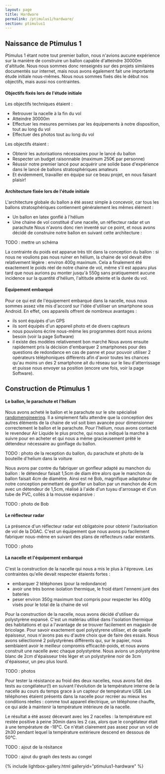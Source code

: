 ```yaml
---
layout: page
title: Hardware
permalink: /ptimulus1/hardware/
section: ptimulus1
---
```


## Naissance de Ptimulus 1
Ptimulus 1 étant notre tout premier ballon, nous n'avions aucune expérience sur la manière de construire un ballon capable d'atteindre 30000m d'altitude. Nous nous sommes donc renseignés sur des projets similaires documentés sur internet, mais nous avons également fait une importante étude initiale nous-mêmes. Nous nous sommes fixés dès le début nos objectifs, mais aussi nos contraintes.

#### Objectifs fixés lors de l'étude initiale
Les objectifs techniques étaient :

- Retrouver la nacelle à la fin du vol
- Atteindre 30000m
- Effectuer les mesures permises par les équipements à notre disposition, tout au long du vol
- Effectuer des photos tout au long du vol

Les objectifs étaient :

- Obtenir les autorisations nécessaires pour le lancé du ballon
- Respecter un budget raisonnable (maximum 250€ par personne)
- Réussir notre premier lancé pour acquérir une solide base d'expérience dans le lancé de ballons stratosphériques amateurs
- Et évidemment, travailler en équipe sur ce beau projet, en nous faisant plaisir!


#### Architecture fixée lors de l'étude initiale
L'architecture globale du ballon a été assez simple à concevoir, car tous les ballons stratosphériques contiennent généralement les mêmes élément : 

- Un ballon en latex gonflé à l'hélium 
- Une chaine de vol constitué d'une nacelle, un réflecteur radar et un parachute
Nous n'avons donc rien inventé sur ce point, et nous avons décidé de construire notre ballon en suivant cette architecture :

TODO : mettre un schéma

La contrainte du poids est apparue très tôt dans la conception du ballon : si nous ne voulions pas nous ruiner en hélium, la chaine de vol devait être relativement légère : environ 400g maximum. Cela a finalement été exactement le poids réel de notre chaine de vol, même s'il est apparu plus tard que nous aurions pu monter jusqu'à 550g sans pratiquement aucune incidence sur la quantité d'hélium, l'altitude atteinte et la durée du vol.

#### Equipement embarqué
Pour ce qui est de l'équipement embarqué dans la nacelle, nous nous sommes assez vite mis d'accord sur l'idée d'utiliser un smartphone sous Android. En effet, ces appareils offrent de nombreux avantages :

- ils sont équipés d'un GPS
- ils sont équipés d'un appareil photo et de divers capteurs
- nous pouvions écrire nous-même les programmes dont nous avions besoin (voir la page Software)
- il existe des modèles relativement bon marché
Nous avons ensuite rapidement pris la décision d'embarquer 2 smartphones pour des questions de redondance en cas de panne et pour pouvoir utiliser 2 opérateurs téléphoniques différents afin d'avoir toutes les chances qu'au moins un des 2 smartphone ait du réseau sur le lieu d'atterrissage et puisse nous envoyer sa position (encore une fois, voir la page Software).


## Construction de Ptimulus 1

#### Le ballon, le parachute et l'hélium
Nous avons acheté le ballon et le parachute sur le site spécialisé [randomengineering](http://www.randomengineering.co.uk). Il a simplement fallu attendre que la conception des autres éléments de la chaine de vol soit bien avancée pour dimensionner correctement le ballon et le parachute.
Pour l'hélium, nous avons contacté le revendeur Air Liquide le plus proche, qui nous a indiqué la marche à suivre pour en acheter et qui nous a même gracieusement prêté le détendeur nécessaire au gonflage du ballon.

TODO : photo de la reception du ballon, du parachute et photo de la bouteille d'helium dans la voiture

Nous avons par contre du fabriquer un gonfleur adapté au manchon du ballon : le détendeur faisait 1,5cm de diam
ètre alors que le manchon du ballon faisait 4cm de diamètre. Ainsi est né Bob, magnifique adaptateur de notre  conception permettant de gonfler un ballon par un manchon de 4cm avec un détendeur de 1,5cm, réalisé à l'aide d'un tuyau d'arrosage et d'un tube de PVC, collés à la mousse expansive :

TODO : photo de Bob


#### Le réflecteur radar
La présence d'un réflecteur radar est obligatoire pour obtenir l'autorisation de vol de la DGAC. C'est un équipement que nous avons pu facilement fabriquer nous-même en suivant des plans de réflecteurs radar existants.

TODO : photo

#### La nacelle et l'équipement embarqué
C'est la construction de la nacelle qui nous a mis le plus à l'épreuve. Les contraintes qu'elle devait respecter étaients fortes :

- embarquer 2 téléphones (pour la redondance) 
- avoir une très bonne isolation thermique, le froid étant l'ennemi juré des bateries
- peser environ 350g maximum tout compris pour respecter les 400g visés pour le total de la chaine de vol

Pour la construction de la nacelle, nous avons décidé d'utiliser du polystyrène expansé. C'est un matériau utilisé dans l'isolation thermique des habitations et qui a l'avantage de se trouver facilement en magasin de bricolage.
Pour savoir exactement quel polystyrene utiliser, et de quelle épaisseur, nous n'avons pas eu d'autre choix que de faire des essais. Nous avons sélectionné 2 polystyrènes différents qui, sur le papier, nous semblaient avoir le meilleur compromis efficacité-poids, et nous avons construit une nacelle avec chaque polystyrène. 
Nous avions un polystyrène blanc de 2cm d'épaisseur très léger et un polystyrène noir de 3cm d'épaisseur, un peu plus lourd.

TODO : photos

Pour tester la résistance au froid des deux nacelles, nous avons fait des tests au congélateur(!) en suivant l'évolution de la température interne de la nacelle au cours du temps grace à un capteur de température USB. Les téléphones étaient présents dans la nacelle pour recréer au mieux les conditions réelles : comme tout appareil électrique, un téléphone chauffe, ce qui aide à maintenir la température intérieure de la nacelle.

Le résultat a été assez décevant avec les 2 nacelles : la température est restée positive à peine 30min dans les 2 cas, alors que le congélateur était à une température de -18°C. Ce n'était clairement pas assez pour un vol de 2h30 pendant lequel la température extérieure descend en dessous de 50°C.

TODO : ajout de la résitance

TODO : ajout du graph des tests au congel




{% include lightbox-gallery.html galleryid="ptimulus1-hardware" %}
